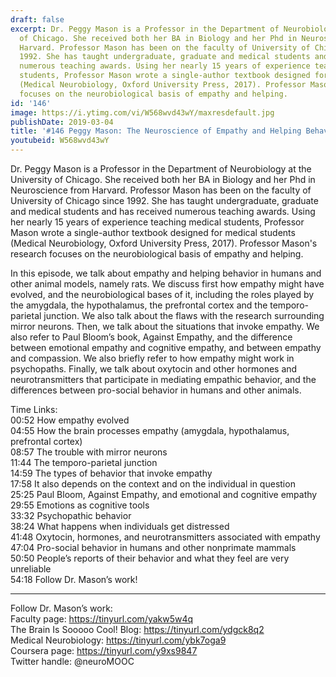 ```yaml
---
draft: false
excerpt: Dr. Peggy Mason is a Professor in the Department of Neurobiology at the University
  of Chicago. She received both her BA in Biology and her Phd in Neuroscience from
  Harvard. Professor Mason has been on the faculty of University of Chicago since
  1992. She has taught undergraduate, graduate and medical students and has received
  numerous teaching awards. Using her nearly 15 years of experience teaching medical
  students, Professor Mason wrote a single-author textbook designed for medical students
  (Medical Neurobiology, Oxford University Press, 2017). Professor Mason's research
  focuses on the neurobiological basis of empathy and helping.
id: '146'
image: https://i.ytimg.com/vi/W568wvd43wY/maxresdefault.jpg
publishDate: 2019-03-04
title: '#146 Peggy Mason: The Neuroscience of Empathy and Helping Behavior'
youtubeid: W568wvd43wY
---
```

<div class="timelinks">

Dr. Peggy Mason is a Professor in the Department of Neurobiology at the University of Chicago. She received both her BA in Biology and her Phd in Neuroscience from Harvard. Professor Mason has been on the faculty of University of Chicago since 1992. She has taught undergraduate, graduate and medical students and has received numerous teaching awards. Using her nearly 15 years of experience teaching medical students, Professor Mason wrote a single-author textbook designed for medical students (Medical Neurobiology, Oxford University Press, 2017). Professor Mason's research focuses on the neurobiological basis of empathy and helping.

In this episode, we talk about empathy and helping behavior in humans and other animal models, namely rats. We discuss first how empathy might have evolved, and the neurobiological bases of it, including the roles played by the amygdala, the hypothalamus, the prefrontal cortex and the temporo-parietal junction. We also talk about the flaws with the research surrounding mirror neurons. Then, we talk about the situations that invoke empathy. We also refer to Paul Bloom’s book, Against Empathy, and the difference between emotional empathy and cognitive empathy, and between empathy and compassion. We also briefly refer to how empathy might work in psychopaths. Finally, we talk about oxytocin and other hormones and neurotransmitters that participate in mediating empathic behavior, and the differences between pro-social behavior in humans and other animals. 

Time Links:  
<time>00:52</time> How empathy evolved  
<time>04:55</time> How the brain processes empathy (amygdala, hypothalamus, prefrontal cortex)                               
<time>08:57</time> The trouble with mirror neurons                 
<time>11:44</time> The temporo-parietal junction                
<time>14:59</time> The types of behavior that invoke empathy    
<time>17:58</time> It also depends on the context and on the individual in question   
<time>25:25</time> Paul Bloom, Against Empathy, and emotional and cognitive empathy              
<time>29:55</time> Emotions as cognitive tools        
<time>33:32</time> Psychopathic behavior    
<time>38:24</time> What happens when individuals get distressed     
<time>41:48</time> Oxytocin, hormones, and neurotransmitters associated with empathy  
<time>47:04</time> Pro-social behavior in humans and other nonprimate mammals     
<time>50:50</time> People’s reports of their behavior and what they feel are very unreliable  
<time>54:18</time> Follow Dr. Mason’s work!      

---

Follow Dr. Mason’s work:  
Faculty page: https://tinyurl.com/yakw5w4q  
The Brain Is Sooooo Cool! Blog: https://tinyurl.com/ydgck8q2  
Medical Neurobiology: https://tinyurl.com/ybk7oga9  
Coursera page: https://tinyurl.com/y9xs9847  
Twitter handle: @neuroMOOC
</div>

